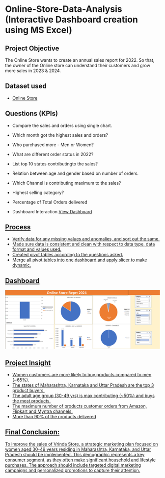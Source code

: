 # Online-Store-Data-Analysis (Interactive Dashboard creation using MS Excel)

## **Project Objective**

The Online Store wants to create an annual sales report for 2022. So that, the owner of the Online store can understand their customers and grow more sales in 2023 & 2024.

## **Dataset used**


- <a href="https://github.com/RAMNI07/Online-Store-Data-Analysis/commit/396341b5965f0e815aa5eeb2257e58e95ddee674#diff-e3fd70989d60108806accc15d27a2e4207ccfb2f588a987fe823f2679896667a">Online Store</a>



## **Questions (KPIs)**

- Compare the sales and orders using single chart.
- Which month got the highest sales and orders?
- Who purchased more - Men or Women?
- What are different order status in 2022?
- List top 10 states contributingto the sales?
- Relation between age and gender based on number of orders.
- Which Channel is contributing maximum to the sales?
- Highest selling category?
- Percentage of Total Orders delivered


- Dashboard Interaction <a href="https://github.com/RAMNI07/Online-Store-Data-Analysis/blob/main/Screenshot%202025-04-10%20110725.png">View Dashboard




## **Process**

- Verify data for any missing values and anomalies, and sort out the same.
- Made sure data is consistent and clean with respect to data type, data format and values used.
- Created pivot tables according to the questions asked.
- Merge all pivot tables into one dashboard and apply slicer to make dynamic.

## **Dashboard**
![Screenshot (495)](https://github.com/RAMNI07/Online-Store-Data-Analysis/blob/main/Screenshot%202025-04-10%20110725.png)



## **Project Insight**

- Women customers are more likely to buy products compared to men (~65%).
- The states of Maharashtra, Karnataka and Uttar Pradesh are the top 3 product buyers.
- The adult age group (30-49 yrs) is max contributing (~50%) and buys the most products.
- The maximum number of products customer orders from Amazon, Flipkart and Myntra channels.
- More than 90% of the products delivered



## **Final Conclusion:**

To improve the sales of Vrinda Store, a strategic marketing plan focused on women aged 30-49 years residing in Maharashtra, Karnataka, and Uttar Pradesh should be implemented. This demographic represents a key consumer segment, as they often make significant household and lifestyle purchases. The approach should include targeted digital marketing campaigns and personalized promotions to capture their attention.

